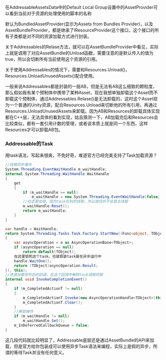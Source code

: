 在AddressableAssetsData中的Default Local Group设置中的AssetProvider可以看到当前对于资源的处理使用的脚本的名称

默认为BundledAssetProvider(显示为Assets from Bundles Provider)，以及AssetBundleProvider，都是继承了IResourceProvider这个接口，这个接口的所有子类都是对不同的资源加载方式进行封装。

关于Addressables的Relase方法，就可以在AssetBundleProvider中看见，实际上就是调用了对应AssetBundle的Unload函数，需要注意的是默认传入的值为true，所以会切断所有当前使用这个资源的引用。

关于使用Addressables的情况下，需要和Resources.Unload()，Resources.UnloadUnusedAssets()配合使用。

一般来说Addressables都是封装的一层AB，但是无法有AB这么细致的颗粒度，那么假如我有某个预制体中携带了某种Asset，现在我想单独卸载这个Asset而不卸载这个预制体，通过Addressables.Relase()是无法卸载的，这时这个Asset视为一个普通的Unity资源，配合Resources.Unload来切断他的所有引用，再通过Resources.UnloadUnusedAssets来卸载。因为AB和Resources的卸载具体实现都在C++层，无法具体的看到实现，姑且猜测一下，AB加载完后和Resources会比较类似，都有一套引用计数的管理，或者说本质上就是同一个东西，这样Resources才可以卸载AB包。

###  Addressable的Task

用task语法，写起来很爽，不免好奇，难道官方已经完美支持了Task加载资源？

```c#
//线程同步事件
System.Threading.EventWaitHandle m_waitHandle;
internal System.Threading.WaitHandle WaitHandle
{
    get
    {
        if (m_waitHandle == null)
            m_waitHandle = new System.Threading.EventWaitHandle(false, System.Threading.EventResetMode.ManualReset);
        //在这里加锁，因为task在别的线程，所以锁住的不会是主线程
        m_waitHandle.Reset();
        return m_waitHandle;
    }
}

var handle = WaitHandle;
return System.Threading.Tasks.Task.Factory.StartNew((Func<object, TObject>)(o =>
{
    var asyncOperation = o as AsyncOperationBase<TObject>;
    if (asyncOperation == null)
        return default(TObject);
    在这里锁死这个task，也就假装task是在异步运行中
    handle.WaitOne();
    return (TObject)asyncOperation.Result;
}), this);
//资源加载完毕后的回调，在这个回调中解除task线程的锁
internal void InvokeCompletionEvent()
{
    if (m_CompletedActionT != null)
    {
        m_CompletedActionT.Invoke(new AsyncOperationHandle<TObject>(this));
        m_CompletedActionT.Clear();
    }
    //解锁操作
    if (m_waitHandle != null)
        m_waitHandle.Set();
    m_InDeferredCallbackQueue = false;
}
```

这几段代码就比较明显了，Addressable底层还是通过AssetBundle的API来加载，但是官方给你包装成可以使用异步Task语法来编程，实际上是假的异步，所谓的等待Task并没有任何意义。